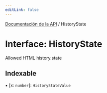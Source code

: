```yaml
---
editLink: false
---
```


[Documentación de la API](../index.md) / HistoryState

# Interface: HistoryState

Allowed HTML history.state

## Indexable

▪ [x: `number`]: `HistoryStateValue`

